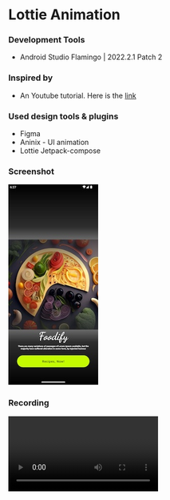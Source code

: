 # Lottie Animation

### Development Tools
 - Android Studio Flamingo | 2022.2.1 Patch 2

### Inspired by
 - An Youtube tutorial. Here is the [link](https://www.youtube.com/watch?v=N3t7SIlFPrQ)

### Used design tools & plugins
 - Figma
 - Aninix - UI animation
 - Lottie Jetpack-compose
### Screenshot
![Screenshot](./screenshots/screenshot_01.jpg)

### Recording
![ScreenRecording](./screenshots/screen_recording.webm)


